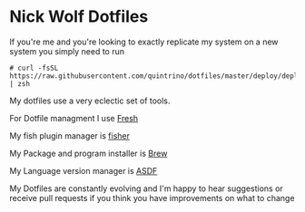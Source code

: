 # Nick Wolf Dotfiles

If you're me and you're looking to exactly replicate my system on a new system
you simply need to run

```
# curl -fsSL https://raw.githubusercontent.com/quintrino/dotfiles/master/deploy/deploy.sh | zsh
```

My dotfiles use a very eclectic set of tools.

For Dotfile managment I use [Fresh](https://github.com/freshshell/fresh)

My fish plugin manager is [fisher](https://github.com/jorgebucaran/fisher)

My Package and program installer is [Brew](https://brew.sh/)

My Language version manager is [ASDF](https://github.com/asdf-vm)

My Dotfiles are constantly evolving and I'm happy to hear suggestions or
receive pull requests if you think you have improvements on what to change
